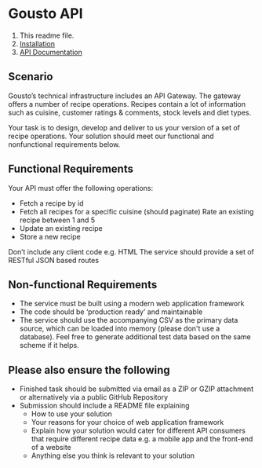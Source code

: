 # Gousto API

1. This readme file.
2. [Installation](installation.md)
3. [API Documentation](instructions.md) 

## Scenario

Gousto’s technical infrastructure includes an API Gateway. The gateway offers a number of recipe operations. Recipes contain a lot of information such as cuisine, customer ratings & comments, stock levels and diet types.

Your task is to design, develop and deliver to us your version of a set of recipe operations. Your solution should meet our functional and nonfunctional requirements below.

## Functional Requirements
Your API must offer the following operations:

- Fetch a recipe by id
- Fetch all recipes for a specific cuisine (should paginate) Rate an existing recipe between 1 and 5
- Update an existing recipe
- Store a new recipe

Don’t include any client code e.g. HTML
The service should provide a set of RESTful JSON based routes

## Non-functional Requirements

- The service must be built using a modern web application framework
- The code should be ‘production ready’ and maintainable
- The service should use the accompanying CSV as the primary data source, which can be loaded into memory (please don't use a database). Feel free to generate additional test data based on the same scheme if it helps.

## Please also ensure the following

- Finished task should be submitted via email as a ZIP or GZIP attachment or alternatively via a public GitHub Repository
- Submission should include a README file explaining
    - How to use your solution
    - Your reasons for your choice of web application framework
    - Explain how your solution would cater for different API consumers that require different recipe data e.g. a mobile app and the front-end of a website
    - Anything else you think is relevant to your solution